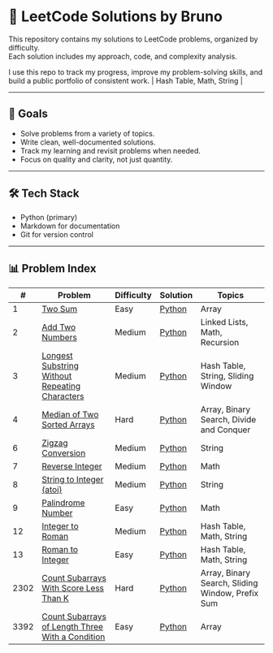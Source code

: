 # 🧠 LeetCode Solutions by Bruno

This repository contains my solutions to LeetCode problems, organized by difficulty.  
Each solution includes my approach, code, and complexity analysis.

I use this repo to track my progress, improve my problem-solving skills, and build a public portfolio of consistent work. | Hash Table, Math, String |

---

## 🚀 Goals

- Solve problems from a variety of topics.
- Write clean, well-documented solutions.
- Track my learning and revisit problems when needed.
- Focus on quality and clarity, not just quantity.

---

## 🛠️ Tech Stack

- Python (primary)
- Markdown for documentation
- Git for version control

---

## 📊 Problem Index

| #    | Problem                                                                                                                             | Difficulty | Solution                                                           | Topics                                           |
| ---- | ----------------------------------------------------------------------------------------------------------------------------------- | ---------- | ------------------------------------------------------------------ | ------------------------------------------------ |
| 1    | [Two Sum](https://leetcode.com/problems/two-sum/)                                                                                   | Easy       | [Python](easy/two-sum.py)                                          | Array                                            |
| 2    | [Add Two Numbers](https://leetcode.com/problems/add-two-numbers/)                                                                   | Medium     | [Python](medium/add-two-numbers.py)                                | Linked Lists, Math, Recursion                    |
| 3    | [Longest Substring Without Repeating Characters](https://leetcode.com/problems/longest-substring-without-repeating-characters/)     | Medium     | [Python](medium/longest-substring-without-repeting-characters.py)  | Hash Table, String, Sliding Window               |
| 4    | [Median of Two Sorted Arrays](https://leetcode.com/problems/median-of-two-sorted-arrays)                                            | Hard       | [Python](hard/median-of-two-sorted-arrays.py)                      | Array, Binary Search, Divide and Conquer         |
| 6    | [Zigzag Conversion](https://leetcode.com/problems/zigzag-conversion/)                                                               | Medium     | [Python](medium/zizag-conversion.py)                               | String                                           |
| 7    | [Reverse Integer](https://leetcode.com/problems/palindrome-number/)                                                                 | Medium     | [Python](medium/reverse-interger.py)                               | Math                                             |
| 8    | [String to Integer (atoi)](https://leetcode.com/problems/string-to-integer-atoi)                                                    | Medium     | [Python](medium/string-to-integer-atoi.py)                         | String                                           |
| 9    | [Palindrome Number](https://leetcode.com/problems/palindrome-number/)                                                               | Easy       | [Python](easy/palindrome-number.py)                                | Math                                             |
| 12   | [Integer to Roman](https://leetcode.com/problems/integer-to-roman/)                                                                 | Medium     | [Python](medium/integer-to-roman.py)                               | Hash Table, Math, String                         |
| 13   | [Roman to Integer](https://leetcode.com/problems/roman-to-integer/)                                                                 | Easy       | [Python](easy/roman-to-integer.py)                                 | Hash Table, Math, String                         |
| 2302 | [Count Subarrays With Score Less Than K](https://leetcode.com/problems/count-subarrays-with-score-less-than-k/)                     | Hard       | [Python](hard/count-subarrays-with-score-less-than-k.py)           | Array, Binary Search, Sliding Window, Prefix Sum |
| 3392 | [Count Subarrays of Length Three With a Condition](https://leetcode.com/problems/count-subarrays-of-length-three-with-a-condition/) | Easy       | [Python](easy/count-subarrays-of-length-three-with-a-condition.py) | Array                                            |
